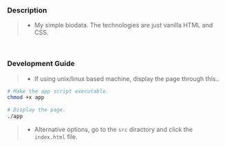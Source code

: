 ### Description
> - My simple biodata. The technologies are just vanilla HTML and CSS.

<br />

### Development Guide
> - If using unix/linux based machine, display the page through this..

```bash
# Make the app script executable.
chmod +x app

# Display the page.
./app
```

> - Alternative options, go to the `src` diractory and click the `index.html` file.
